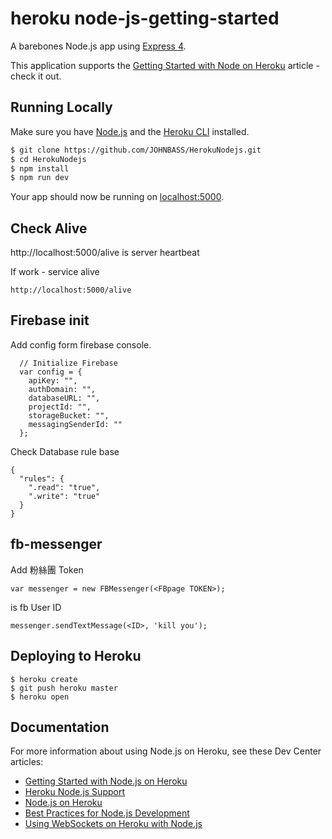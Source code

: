 # heroku node-js-getting-started

A barebones Node.js app using [Express 4](http://expressjs.com/).

This application supports the [Getting Started with Node on Heroku](https://devcenter.heroku.com/articles/getting-started-with-nodejs) article - check it out.

## Running Locally

Make sure you have [Node.js](http://nodejs.org/) and the [Heroku CLI](https://cli.heroku.com/) installed.

```sh
$ git clone https://github.com/JOHNBASS/HerokuNodejs.git 
$ cd HerokuNodejs
$ npm install
$ npm run dev
```

Your app should now be running on [localhost:5000](http://localhost:5000/).

## Check Alive

http://localhost:5000/alive is server heartbeat

If work - service alive

```
http://localhost:5000/alive

```

## Firebase init

Add config form firebase console.

```
  // Initialize Firebase
  var config = {
    apiKey: "",
    authDomain: "",
    databaseURL: "",
    projectId: "",
    storageBucket: "",
    messagingSenderId: ""
  };
```

Check Database rule base

```
{
  "rules": {
    ".read": "true",
    ".write": "true"
  }
}
```

## fb-messenger 

Add 粉絲團 Token

```
var messenger = new FBMessenger(<FBpage TOKEN>);
```
<ID> is fb User ID
```
messenger.sendTextMessage(<ID>, 'kill you');
```

## Deploying to Heroku

```
$ heroku create
$ git push heroku master
$ heroku open
```

## Documentation

For more information about using Node.js on Heroku, see these Dev Center articles:

- [Getting Started with Node.js on Heroku](https://devcenter.heroku.com/articles/getting-started-with-nodejs)
- [Heroku Node.js Support](https://devcenter.heroku.com/articles/nodejs-support)
- [Node.js on Heroku](https://devcenter.heroku.com/categories/nodejs)
- [Best Practices for Node.js Development](https://devcenter.heroku.com/articles/node-best-practices)
- [Using WebSockets on Heroku with Node.js](https://devcenter.heroku.com/articles/node-websockets)
